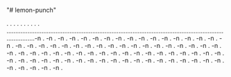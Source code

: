 "# lemon-punch"

.
.
.
.
.
.
.
.
.
.
............................................................................................................................................-n .
-n .
-n .
-n .
-n .
-n .
-n .
-n .
-n .
-n .
-n .
-n .
-n .
-n .
-n .
-n .
-n .
-n .
-n .
-n .
-n .
-n .
-n .
-n .
-n .
-n .
-n .
-n .
-n .
-n .
-n .
-n .
-n .
-n .
-n .
-n .
-n .
-n .
-n .
-n .
-n .
-n .
-n .
-n .
-n .
-n .
-n .
-n .
-n .
-n .
-n .
-n .
-n .
-n .
-n .
-n .
-n .
-n .
-n .
-n .
-n .
-n .
-n .
-n .
-n .
-n .
-n .
-n .
-n .
-n .
-n .
-n .
-n .
-n .
-n .
-n .
-n .
-n .
